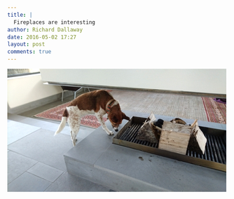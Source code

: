 ```yaml
---
title: |
  Fireplaces are interesting
author: Richard Dallaway
date: 2016-05-02 17:27
layout: post
comments: true
---
```


<div><a href="/media/tp_2016-04-30_18_37_24.jpg"><img src="/media/tp_thumb_2016-04-30_18_37_24.jpg" width="500" height="281"/></a></div>

  
      
